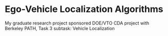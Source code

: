 # Ego-Vehicle Localization Algorithms
 My graduate research project sponsored DOE/VTO CDA project with Berkeley PATH, Task 3 subtask: Vehicle Localization
